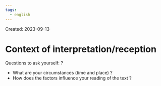 ```yaml
---
tags:
  - english
---
```

Created: 2023-09-13

# Context of interpretation/reception
Questions to ask yourself:
?
- What are your circumstances (time and place) ?
- How does the factors influence your reading of the text ?
<!--SR:!2024-02-01,82,230-->